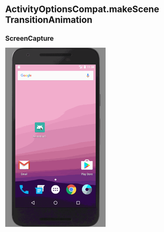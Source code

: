 # ActivityOptionsCompat.makeSceneTransitionAnimation

## ScreenCapture

<img src="images/screencapture.gif" width="320px">
